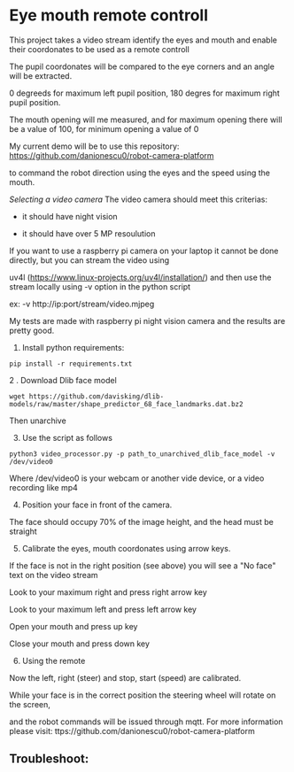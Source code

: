 # Eye mouth remote controll


This project takes a video stream identify the eyes and mouth and enable their coordonates to be used as a remote controll

The pupil coordonates will be compared to the eye corners and an angle will be extracted.

0 degreeds for maximum left pupil position, 180 degres for maximum right pupil position.

The mouth opening will me measured, and for maximum opening there will be a value of 100, for minimum opening  a value of 0

My current demo will be to use this repository: https://github.com/danionescu0/robot-camera-platform

to command the robot direction using the eyes and the speed using the mouth.


*Selecting a video camera*
The video camera should meet this criterias:

- it should have night vision

- it should have over 5 MP resoulution

If you want to use a raspberry pi camera on your laptop it cannot be done directly, but you can stream the video using

uv4l (https://www.linux-projects.org/uv4l/installation/) and then use the stream locally using -v option in the python script

ex: -v http://ip:port/stream/video.mjpeg

My tests are made with raspberry pi night vision camera and the results are pretty good.


1. Install python requirements:
````
pip install -r requirements.txt
````

2 . Download Dlib face model 

````
wget https://github.com/davisking/dlib-models/raw/master/shape_predictor_68_face_landmarks.dat.bz2
````

Then unarchive

3. Use the script as follows

````
python3 video_processor.py -p path_to_unarchived_dlib_face_model -v /dev/video0
````

Where /dev/video0 is your webcam or another vide device, or a video recording like mp4

4. Position your face in front of the camera.

The face should occupy 70% of the image height, and the head must be straight

5. Calibrate the eyes, mouth coordonates using arrow keys.

If the face is not in the right position (see above) you will see a "No face" text on the video stream

Look to your maximum right and press right arrow key

Look to your maximum left and press left arrow key

Open your mouth and press up key

Close your mouth and press down key

6. Using the remote

Now the left, right (steer) and stop, start (speed) are calibrated.

While your face is in the correct position the steering wheel will rotate on the screen, 

and the robot commands will be issued through mqtt. For more information please visit: ttps://github.com/danionescu0/robot-camera-platform


## Troubleshoot:

